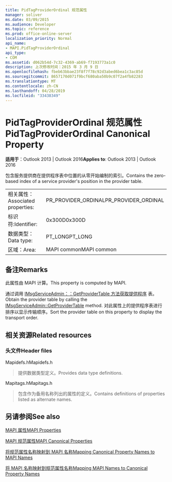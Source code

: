 ```yaml
---
title: PidTagProviderOrdinal 规范属性
manager: soliver
ms.date: 03/09/2015
ms.audience: Developer
ms.topic: reference
ms.prod: office-online-server
localization_priority: Normal
api_name:
- MAPI.PidTagProviderOrdinal
api_type:
- COM
ms.assetid: d062b54d-7c32-4369-ab69-f7193773a1c0
description: 上次修改时间：2015 年 3 月 9 日
ms.openlocfilehash: fbeb63bbae23f8f7f78c92d3abed6bea1c3ac85d
ms.sourcegitcommit: 8657170d071f9bcf680aba50b9c07f2a4fb82283
ms.translationtype: MT
ms.contentlocale: zh-CN
ms.lasthandoff: 04/28/2019
ms.locfileid: "33438349"
---
```

# <a name="pidtagproviderordinal-canonical-property"></a><span data-ttu-id="4d1ec-103">PidTagProviderOrdinal 规范属性</span><span class="sxs-lookup"><span data-stu-id="4d1ec-103">PidTagProviderOrdinal Canonical Property</span></span>

  
  
<span data-ttu-id="4d1ec-104">**适用于**：Outlook 2013 | Outlook 2016</span><span class="sxs-lookup"><span data-stu-id="4d1ec-104">**Applies to**: Outlook 2013 | Outlook 2016</span></span> 
  
<span data-ttu-id="4d1ec-105">包含服务提供商在提供程序表中位置的从零开始编制的索引。</span><span class="sxs-lookup"><span data-stu-id="4d1ec-105">Contains the zero-based index of a service provider's position in the provider table.</span></span>
  
|||
|:-----|:-----|
|<span data-ttu-id="4d1ec-106">相关属性：</span><span class="sxs-lookup"><span data-stu-id="4d1ec-106">Associated properties:</span></span>  <br/> |<span data-ttu-id="4d1ec-107">PR_PROVIDER_ORDINAL</span><span class="sxs-lookup"><span data-stu-id="4d1ec-107">PR_PROVIDER_ORDINAL</span></span>  <br/> |
|<span data-ttu-id="4d1ec-108">标识符:</span><span class="sxs-lookup"><span data-stu-id="4d1ec-108">Identifier:</span></span>  <br/> |<span data-ttu-id="4d1ec-109">0x300D</span><span class="sxs-lookup"><span data-stu-id="4d1ec-109">0x300D</span></span>  <br/> |
|<span data-ttu-id="4d1ec-110">数据类型：</span><span class="sxs-lookup"><span data-stu-id="4d1ec-110">Data type:</span></span>  <br/> |<span data-ttu-id="4d1ec-111">PT_LONG</span><span class="sxs-lookup"><span data-stu-id="4d1ec-111">PT_LONG</span></span>  <br/> |
|<span data-ttu-id="4d1ec-112">区域：</span><span class="sxs-lookup"><span data-stu-id="4d1ec-112">Area:</span></span>  <br/> |<span data-ttu-id="4d1ec-113">MAPI common</span><span class="sxs-lookup"><span data-stu-id="4d1ec-113">MAPI common</span></span>  <br/> |
   
## <a name="remarks"></a><span data-ttu-id="4d1ec-114">备注</span><span class="sxs-lookup"><span data-stu-id="4d1ec-114">Remarks</span></span>

<span data-ttu-id="4d1ec-115">此属性由 MAPI 计算。</span><span class="sxs-lookup"><span data-stu-id="4d1ec-115">This property is computed by MAPI.</span></span>
  
<span data-ttu-id="4d1ec-116">通过调用 [IMsgServiceAdmin：：GetProviderTable 方法获取提供程序](imsgserviceadmin-getprovidertable.md) 表。</span><span class="sxs-lookup"><span data-stu-id="4d1ec-116">Obtain the provider table by calling the [IMsgServiceAdmin::GetProviderTable](imsgserviceadmin-getprovidertable.md) method.</span></span> <span data-ttu-id="4d1ec-117">对此属性上的提供程序表进行排序以显示传输顺序。</span><span class="sxs-lookup"><span data-stu-id="4d1ec-117">Sort the provider table on this property to display the transport order.</span></span> 
  
## <a name="related-resources"></a><span data-ttu-id="4d1ec-118">相关资源</span><span class="sxs-lookup"><span data-stu-id="4d1ec-118">Related resources</span></span>

### <a name="header-files"></a><span data-ttu-id="4d1ec-119">头文件</span><span class="sxs-lookup"><span data-stu-id="4d1ec-119">Header files</span></span>

<span data-ttu-id="4d1ec-120">Mapidefs.h</span><span class="sxs-lookup"><span data-stu-id="4d1ec-120">Mapidefs.h</span></span>
  
> <span data-ttu-id="4d1ec-121">提供数据类型定义。</span><span class="sxs-lookup"><span data-stu-id="4d1ec-121">Provides data type definitions.</span></span>
    
<span data-ttu-id="4d1ec-122">Mapitags.h</span><span class="sxs-lookup"><span data-stu-id="4d1ec-122">Mapitags.h</span></span>
  
> <span data-ttu-id="4d1ec-123">包含作为备用名称列出的属性的定义。</span><span class="sxs-lookup"><span data-stu-id="4d1ec-123">Contains definitions of properties listed as alternate names.</span></span>
    
## <a name="see-also"></a><span data-ttu-id="4d1ec-124">另请参阅</span><span class="sxs-lookup"><span data-stu-id="4d1ec-124">See also</span></span>



[<span data-ttu-id="4d1ec-125">MAPI 属性</span><span class="sxs-lookup"><span data-stu-id="4d1ec-125">MAPI Properties</span></span>](mapi-properties.md)
  
[<span data-ttu-id="4d1ec-126">MAPI 规范属性</span><span class="sxs-lookup"><span data-stu-id="4d1ec-126">MAPI Canonical Properties</span></span>](mapi-canonical-properties.md)
  
[<span data-ttu-id="4d1ec-127">将规范属性名称映射到 MAPI 名称</span><span class="sxs-lookup"><span data-stu-id="4d1ec-127">Mapping Canonical Property Names to MAPI Names</span></span>](mapping-canonical-property-names-to-mapi-names.md)
  
[<span data-ttu-id="4d1ec-128">将 MAPI 名称映射到规范属性名称</span><span class="sxs-lookup"><span data-stu-id="4d1ec-128">Mapping MAPI Names to Canonical Property Names</span></span>](mapping-mapi-names-to-canonical-property-names.md)


